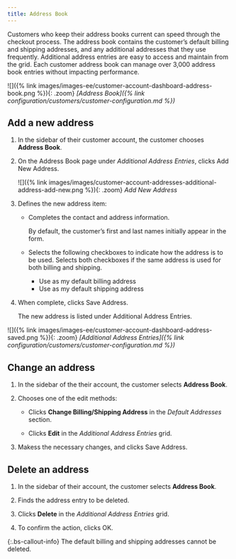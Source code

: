 ```yaml
---
title: Address Book
---
```


Customers who keep their address books current can speed through the checkout process. The address book contains the customer’s default billing and shipping addresses, and any additional addresses that they use frequently. Additional address entries are easy to access and maintain from the grid. Each customer address book can manage over 3,000 address book entries without impacting performance.

![]({% link images/images-ee/customer-account-dashboard-address-book.png %}){: .zoom}
_[Address Book]({% link configuration/customers/customer-configuration.md %})_

## Add a new address

1. In the sidebar of their customer account, the customer chooses **Address Book**.

1. On the Address Book page under _Additional Address Entries_, clicks <span class="btn">Add New Address</span>.

    ![]({% link images/images/customer-account-addresses-additional-address-add-new.png %}){: .zoom}
    _Add New Address_

1. Defines the new address item:

   - Completes the contact and address information.

      By default, the customer’s first and last names initially appear in the form.

   - Selects the following checkboxes to indicate how the address is to be used. Selects both checkboxes if the same address is used for both billing and shipping.

      - Use as my default billing address
      - Use as my default shipping address

1. When complete, clicks <span class="btn">Save Address</span>.

    The new address is listed under Additional Address Entries.

![]({% link images/images-ee/customer-account-dashboard-address-saved.png %}){: .zoom}
_[Additional Address Entries]({% link configuration/customers/customer-configuration.md %})_

## Change an address

1. In the sidebar of the their account, the customer selects **Address Book**.

1. Chooses one of the edit methods:

   - Clicks **Change Billing/Shipping Address** in the _Default Addresses_ section.

   - Clicks **Edit** in the _Additional Address Entries_ grid.

1. Makess the necessary changes, and clicks <span class="btn">Save Address</span>.

## Delete an address

1. In the sidebar of their account, the customer selects **Address Book**.

1. Finds the address entry to be deleted.

1. Clicks **Delete** in the _Additional Address Entries_ grid.

1. To confirm the action, clicks <span class="btn">OK<span>.

{:.bs-callout-info}
The default billing and shipping addresses cannot be deleted.
